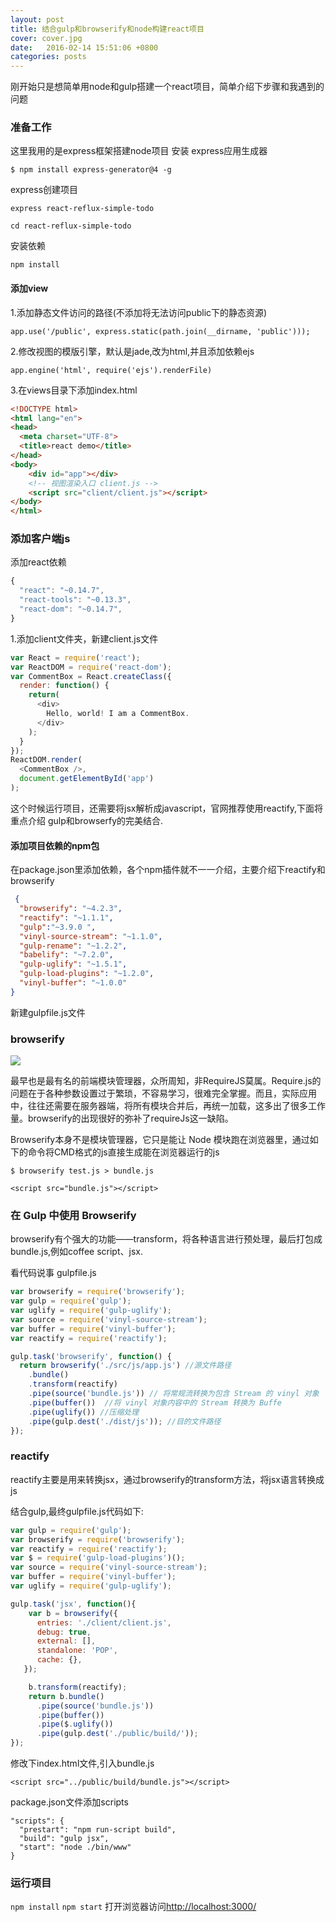 ```yaml
---
layout: post
title: 结合gulp和browserify和node构建react项目
cover: cover.jpg
date:   2016-02-14 15:51:06 +0800
categories: posts
---
```


刚开始只是想简单用node和gulp搭建一个react项目，简单介绍下步骤和我遇到的问题

### 准备工作
这里我用的是express框架搭建node项目
安装 express应用生成器

`$ npm install express-generator@4 -g`

express创建项目

`express react-reflux-simple-todo`

`cd react-reflux-simple-todo`

安装依赖

`npm install`

#### 添加view

1.添加静态文件访问的路径(不添加将无法访问public下的静态资源)

`app.use('/public', express.static(path.join(__dirname, 'public')));`

2.修改视图的模版引擎，默认是jade,改为html,并且添加依赖ejs

`app.engine('html', require('ejs').renderFile)`

3.在views目录下添加index.html

```html
<!DOCTYPE html>
<html lang="en">
<head>
  <meta charset="UTF-8">
  <title>react demo</title>
</head>
<body>
    <div id="app"></div>
    <!-- 视图渲染入口 client.js -->
    <script src="client/client.js"></script>
</body>
</html>
```

### 添加客户端js

添加react依赖

```javascript
{
  "react": "~0.14.7",
  "react-tools": "~0.13.3",
  "react-dom": "~0.14.7",
}
```

1.添加client文件夹，新建client.js文件

```javascript
var React = require('react');
var ReactDOM = require('react-dom');
var CommentBox = React.createClass({
  render: function() {
    return(
      <div>
        Hello, world! I am a CommentBox.
      </div>
    );
  }
});
ReactDOM.render(
  <CommentBox />,
  document.getElementById('app')
);
```
这个时候运行项目，还需要将jsx解析成javascript，官网推荐使用reactify,下面将重点介绍
gulp和browserfy的完美结合.

#### 添加项目依赖的npm包
在package.json里添加依赖，各个npm插件就不一一介绍，主要介绍下reactify和browserify

```json
 {
  "browserify": "~4.2.3",
  "reactify": "~1.1.1",
  "gulp":"~3.9.0 ",
  "vinyl-source-stream": "~1.1.0",
  "gulp-rename": "~1.2.2",
  "babelify": "~7.2.0",
  "gulp-uglify": "~1.5.1",
  "gulp-load-plugins": "~1.2.0",
  "vinyl-buffer": "~1.0.0"
}
```
新建gulpfile.js文件

### browserify
![](http://i13.tietuku.com/c0c33791eacc0504.png)

最早也是最有名的前端模块管理器，众所周知，非RequireJS莫属。Require.js的问题在于各种参数设置过于繁琐，不容易学习，很难完全掌握。而且，实际应用中，往往还需要在服务器端，将所有模块合并后，再统一加载，这多出了很多工作量。browserify的出现很好的弥补了requireJs这一缺陷。

Browserify本身不是模块管理器，它只是能让 Node 模块跑在浏览器里，通过如下的命令将CMD格式的js直接生成能在浏览器运行的js

`$ browserify test.js > bundle.js`

`<script src="bundle.js"></script>`

### 在 Gulp 中使用 Browserify
browserify有个强大的功能——transform，将各种语言进行预处理，最后打包成bundle.js,例如coffee script、jsx.

看代码说事 gulpfile.js

```javascript
var browserify = require('browserify');  
var gulp = require('gulp');  
var uglify = require('gulp-uglify');  
var source = require('vinyl-source-stream');  
var buffer = require('vinyl-buffer');
var reactify = require('reactify');

gulp.task('browserify', function() {  
  return browserify('./src/js/app.js') //源文件路径
    .bundle()
    .transform(reactify)
    .pipe(source('bundle.js')) // 将常规流转换为包含 Stream 的 vinyl 对象
    .pipe(buffer())  //将 vinyl 对象内容中的 Stream 转换为 Buffe
    .pipe(uglify()) //压缩处理
    .pipe(gulp.dest('./dist/js')); //目的文件路径
});
```

### reactify
reactify主要是用来转换jsx，通过browserify的transform方法，将jsx语言转换成js

结合gulp,最终gulpfile.js代码如下:

```javascript
var gulp = require('gulp');
var browserify = require('browserify');
var reactify = require('reactify');
var $ = require('gulp-load-plugins')();
var source = require('vinyl-source-stream');
var buffer = require('vinyl-buffer');
var uglify = require('gulp-uglify');

gulp.task('jsx', function(){
    var b = browserify({
      entries: './client/client.js',
      debug: true,
      external: [],
      standalone: 'POP',
      cache: {},
   });

    b.transform(reactify);
    return b.bundle()
      .pipe(source('bundle.js'))
      .pipe(buffer())
      .pipe($.uglify())
      .pipe(gulp.dest('./public/build/'));
});

```
修改下index.html文件,引入bundle.js

`<script src="../public/build/bundle.js"></script>`

package.json文件添加scripts

```
"scripts": {
  "prestart": "npm run-script build",
  "build": "gulp jsx",
  "start": "node ./bin/www"
}
```

### 运行项目
`npm install`
`npm start`
打开浏览器访问[http://localhost:3000/](http://localhost:3000/)
